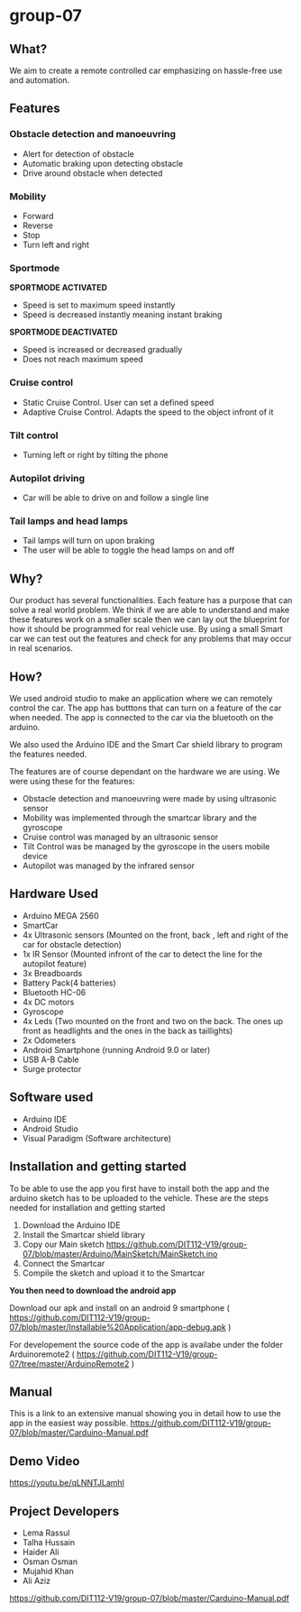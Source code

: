 # group-07
## What?
We aim to create a remote controlled car emphasizing on hassle-free use and automation. 

## Features 

### Obstacle detection and manoeuvring
* Alert for detection of obstacle
* Automatic braking upon detecting obstacle 
* Drive around obstacle when detected

### Mobility
* Forward
* Reverse
* Stop
* Turn left and right

### Sportmode 
**SPORTMODE ACTIVATED**
* Speed is set to maximum speed instantly
* Speed is decreased instantly meaning instant braking

**SPORTMODE DEACTIVATED**
* Speed is increased or decreased gradually 
* Does not reach maximum speed

### Cruise control
* Static Cruise Control. User can set a defined speed
* Adaptive Cruise Control. Adapts the speed to the object infront of it

### Tilt control 
* Turning left or right by tilting the phone 

### Autopilot driving 
* Car will be able to drive on and follow a single line

### Tail lamps and head lamps
* Tail lamps will turn on upon braking
* The user will be able to toggle the head lamps on and off

## Why?
Our product has several functionalities. Each feature has a purpose that can solve a real world problem. 
We think if we are able to understand and make these features work on a smaller scale then we can lay out the blueprint for how it should be programmed for real vehicle use. By using a small Smart car we can test out the features and check for any problems that may occur in real scenarios. 


## How?
We used android studio to make an application where we can remotely control the car. The app has butttons that can turn on a feature of the car when needed. The app is connected to the car via the bluetooth on the arduino. 

We also used the Arduino IDE and the Smart Car shield library to program the features needed. 

The features are of course dependant on the hardware we are using. We were using these for the features: 
* Obstacle detection and manoeuvring were made by using ultrasonic sensor
* Mobility was implemented through the smartcar library and the gyroscope
* Cruise control was managed by an ultrasonic sensor
* Tilt Control was be managed by the gyroscope in the users mobile device
* Autopilot was managed by the infrared sensor 

## Hardware Used
- Arduino MEGA 2560
- SmartCar
- 4x Ultrasonic sensors (Mounted on the front, back , left and right of the car for obstacle detection)
- 1x IR Sensor (Mounted infront of the car to detect the line for the autopilot feature) 
- 3x Breadboards
- Battery Pack(4 batteries)
- Bluetooth HC-06
- 4x DC motors
- Gyroscope
- 4x Leds (Two mounted on the front and two on the back. The ones up front as headlights and the ones in the back as taillights)
- 2x Odometers
- Android Smartphone (running Android 9.0 or later) 
- USB A-B Cable
- Surge protector 

## Software used
- Arduino IDE
- Android Studio
- Visual Paradigm (Software architecture)

## Installation and getting started
To be able to use the app you first have to install both the app and the arduino sketch has to be uploaded to the vehicle. 
These are the steps needed for installation and getting started

1. Download the Arduino IDE
2. Install the Smartcar shield library
3. Copy our Main sketch https://github.com/DIT112-V19/group-07/blob/master/Arduino/MainSketch/MainSketch.ino
4. Connect the Smartcar
5. Compile the sketch and upload it to the Smartcar

**You then need to download the android app**

Download our apk and install on an android 9 smartphone ( https://github.com/DIT112-V19/group-07/blob/master/Installable%20Application/app-debug.apk )

For developement the source code of the app is availabe under the folder Arduinoremote2 ( https://github.com/DIT112-V19/group-07/tree/master/ArduinoRemote2 )


## Manual
This is a link to an extensive manual showing you in detail how to use the app in the easiest way possible. 
https://github.com/DIT112-V19/group-07/blob/master/Carduino-Manual.pdf

## Demo Video

https://youtu.be/qLNNTJLamhI
 
## Project Developers  
- Lema Rassul
- Talha Hussain
- Haider Ali
- Osman Osman
- Mujahid Khan
- Ali Aziz

https://github.com/DIT112-V19/group-07/blob/master/Carduino-Manual.pdf
